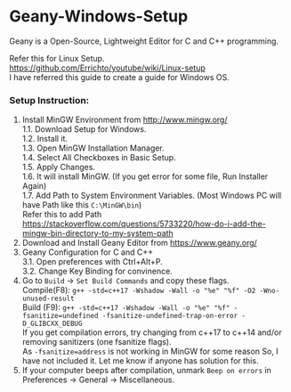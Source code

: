 # Geany-Windows-Setup

Geany is a Open-Source, Lightweight Editor for C and C++ programming.

Refer this for Linux Setup.<br />
https://github.com/Errichto/youtube/wiki/Linux-setup<br />
I have referred this guide to create a guide for Windows OS.

### Setup Instruction:
	
1. Install MinGW Environment from http://www.mingw.org/<br />
	1.1. Download Setup for Windows.<br />
  1.2. Install it.<br />
  1.3. Open MinGW Installation Manager.<br />
  1.4. Select All Checkboxes in Basic Setup.<br />
  1.5. Apply Changes.<br />
  1.6. It will install MinGW. (If you get error for some file, Run Installer Again)<br />
  1.7. Add Path to System Environment Variables. (Most Windows PC will have Path like this `C:\MinGW\bin`)<br />
      Refer this to add Path https://stackoverflow.com/questions/5733220/how-do-i-add-the-mingw-bin-directory-to-my-system-path<br />
2. Download and Install Geany Editor from https://www.geany.org/
3. Geany Configuration for C and C++<br />
  3.1. Open preferences with Ctrl+Alt+P.<br />
  3.2. Change Key Binding for convinence.<br />
4. Go to `Build` -> `Set Build Commands` and copy these flags.<br />
  Compile(F8): `g++ -std=c++17 -Wshadow -Wall -o "%e" "%f" -O2 -Wno-unused-result`<br />
  Build (F9): `g++ -std=c++17 -Wshadow -Wall -o "%e" "%f" -fsanitize=undefined -fsanitize-undefined-trap-on-error -D_GLIBCXX_DEBUG`<br />
  If you get compilation errors, try changing from c++17 to c++14 and/or removing sanitizers (one fsanitize flags).<br />
  As `-fsanitize=address` is not working in MinGW for some reason So, I have not included it. Let me know if anyone has solution for this.<br />
5. If your computer beeps after compilation, unmark `Beep on errors` in Preferences -> General -> Miscellaneous.
